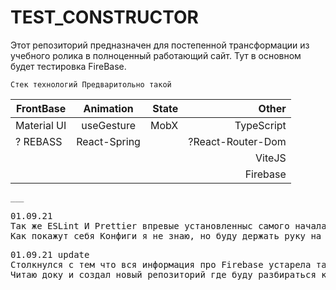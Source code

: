 # TEST_CONSTRUCTOR

Этот репозиторий предназначен для постепенной трансформации из учебного ролика в полноценный работающий сайт. Тут в
основном будет тестировка FireBase.

`Стек технологий Предваритольно такой`

| FrontBase     | Animation          | State | Other      |
| ------------- |:------------------:| -----:|      -----:|
| Material UI   | useGesture         | MobX  | TypeScript |
| ? REBASS      | React-Spring       |       | ?React-Router-Dom |
|               |                    |       |    ViteJS |
|               |                    |       |    Firebase|

`___`
<Pre>
01.09.21
Так же ESLint И Prettier впревые установленныс самого начала. 
Как покажут себя Конфиги я не знаю, но буду держать руку на пульсе</Pre>

<Pre>
01.09.21 update
Столкнулся с тем что вся информация про Firebase устарела так как вышла version 9 где используется модульная система. 
Читаю доку и создал новый репозиторий где буду разбираться как использовать Firebase
</Pre>
